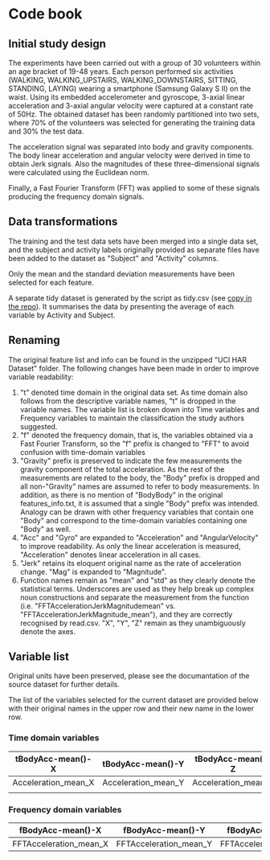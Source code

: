 # Code book

## Initial study design
 The experiments have been carried out with a group of 30 volunteers within an age bracket of 19-48 years. Each person performed six activities (WALKING, WALKING_UPSTAIRS, WALKING_DOWNSTAIRS, SITTING, STANDING, LAYING) wearing a smartphone (Samsung Galaxy S II) on the waist. Using its embedded accelerometer and gyroscope, 3-axial linear acceleration and 3-axial angular velocity were captured at a constant rate of 50Hz. The obtained dataset has been randomly partitioned into two sets, where 70% of the volunteers was selected for generating the training data and 30% the test data. 
 
 The acceleration signal was separated into body and gravity components. The body linear acceleration and angular velocity were derived in time to obtain Jerk signals. Also the magnitudes of these three-dimensional signals were calculated using the Euclidean norm.
 
 Finally, a Fast Fourier Transform (FFT) was applied to some of these signals producing the frequency domain signals.

## Data transformations
 The training and the test data sets have been merged into a single data set, and the subject and activity labels originally provided as separate files have been added to the dataset as "Subject" and "Activity" columns.
 
 Only the mean and the standard deviation measurements have been selected for each feature.
 
 A separate tidy dataset is generated by the script as tidy.csv (see [copy in the repo](tidy.csv)). It summarises the data by presenting the average of each variable by Activity and Subject.

## Renaming
 The original feature list and info can be found in the unzipped "UCI HAR Dataset" folder. The following changes have been made in order to improve variable readability:

1) "t" denoted time domain in the original data set. As time domain also follows from the descriptive variable names, "t" is dropped in the variable names. The variable list is broken down into Time variables and Frequency variables to maintain the classification the study authors suggested.
2) "f" denoted the frequency domain, that is, the variables obtained via a Fast Fourier Transform, so the "f" prefix is changed to "FFT" to avoid confusion with time-domain variables
3) "Gravity" prefix is preserved to indicate the few measurements the gravity component of the total acceleration. As the rest of the measurements are related to the body, the "Body" prefix is dropped and all non-"Gravity" names are assumed to refer to body measurements. In addition, as there is no mention of "BodyBody" in the original features_info.txt, it is assumed that a single "Body" prefix was intended. Analogy can be drawn with other frequency variables that contain one "Body" and correspond to the time-domain variables containing one "Body" as well.
4) "Acc" and "Gyro" are expanded to "Acceleration" and "AngularVelocity" to improve readability. As only the linear acceleration is measured, "Acceleration" denotes linear acceleration in all cases.
5) "Jerk" retains its eloquent original name as the rate of acceleration change. "Mag" is expanded to "Magnitude".
6) Function names remain as "mean" and "std" as they clearly denote the statistical terms. Underscores are used as they help break up complex noun constructions and separate the measurement from the function (i.e. "FFTAccelerationJerkMagnitudemean" vs. "FFTAccelerationJerkMagnitude_mean"), and they are correctly recognised by read.csv. "X", "Y", "Z" remain as they unambiguously denote the axes.

## Variable list
 Original units have been preserved, please see the documantation of the source dataset for further details.
 
 The list of the variables selected for the current dataset are provided below with their original names in the upper row and their new name in the lower row.

### Time domain variables
| tBodyAcc-mean()-X   | tBodyAcc-mean()-Y   | tBodyAcc-mean()-Z   | tBodyAcc-std()-X   | tBodyAcc-std()-Y   | tBodyAcc-std()-Z   | tGravityAcc-mean()-X       | tGravityAcc-mean()-Y       | tGravityAcc-mean()-Z       | tGravityAcc-std()-X       | tGravityAcc-std()-Y       | tGravityAcc-std()-Z       | tBodyAccJerk-mean()-X   | tBodyAccJerk-mean()-Y   | tBodyAccJerk-mean()-Z   | tBodyAccJerk-std()-X   | tBodyAccJerk-std()-Y   | tBodyAccJerk-std()-Z   | tBodyGyro-mean()-X     | tBodyGyro-mean()-Y     | tBodyGyro-mean()-Z     | tBodyGyro-std()-X     | tBodyGyro-std()-Y     | tBodyGyro-std()-Z     | tBodyGyroJerk-mean()-X     | tBodyGyroJerk-mean()-Y     | tBodyGyroJerk-mean()-Z     | tBodyGyroJerk-std()-X     | tBodyGyroJerk-std()-Y     | tBodyGyroJerk-std()-Z     | tBodyAccMag-mean()         | tBodyAccMag-std()         | tGravityAccMag-mean()             | tGravityAccMag-std()             | tBodyAccJerkMag-mean()         | tBodyAccJerkMag-std()         | tBodyGyroMag-mean()           | tBodyGyroMag-std()           | tBodyGyroJerkMag-mean()           | tBodyGyroJerkMag-std()           |
|---------------------|---------------------|---------------------|--------------------|--------------------|--------------------|----------------------------|----------------------------|----------------------------|---------------------------|---------------------------|---------------------------|-------------------------|-------------------------|-------------------------|------------------------|------------------------|------------------------|------------------------|------------------------|------------------------|-----------------------|-----------------------|-----------------------|----------------------------|----------------------------|----------------------------|---------------------------|---------------------------|---------------------------|----------------------------|---------------------------|-----------------------------------|----------------------------------|--------------------------------|-------------------------------|-------------------------------|------------------------------|-----------------------------------|----------------------------------|
| Acceleration_mean_X | Acceleration_mean_Y | Acceleration_mean_Z | Acceleration_std_X | Acceleration_std_Y | Acceleration_std_Z | GravityAcceleration_mean_X | GravityAcceleration_mean_Y | GravityAcceleration_mean_Z | GravityAcceleration_std_X | GravityAcceleration_std_Y | GravityAcceleration_std_Z | AccelerationJerk_mean_X | AccelerationJerk_mean_Y | AccelerationJerk_mean_Z | AccelerationJerk_std_X | AccelerationJerk_std_Y | AccelerationJerk_std_Z | AngularVelocity_mean_X | AngularVelocity_mean_Y | AngularVelocity_mean_Z | AngularVelocity_std_X | AngularVelocity_std_Y | AngularVelocity_std_Z | AngularVelocityJerk_mean_X | AngularVelocityJerk_mean_Y | AngularVelocityJerk_mean_Z | AngularVelocityJerk_std_X | AngularVelocityJerk_std_Y | AngularVelocityJerk_std_Z | AccelerationMagnitude_mean | AccelerationMagnitude_std | GravityAccelerationMagnitude_mean | GravityAccelerationMagnitude_std | AccelerationJerkMagnitude_mean | AccelerationJerkMagnitude_std | AngularVelocityMagnitude_mean | AngularVelocityMagnitude_std | AngularVelocityJerkMagnitude_mean | AngularVelocityJerkMagnitude_std |
|                     |                     |                     |                    |                    |                    |                            |                            |                            |                           |                           |                           |                         |                         |                         |                        |                        |                        |                        |                        |                        |                       |                       |                       |                            |                            |                            |                           |                           |                           |                            |                           |                                   |                                  |                                |                               |                               |                              |                                   |                                  |
### Frequency domain variables
| fBodyAcc-mean()-X      | fBodyAcc-mean()-Y      | fBodyAcc-mean()-Z      | fBodyAcc-std()-X      | fBodyAcc-std()-Y      | fBodyAcc-std()-Z      | fBodyAccJerk-mean()-X      | fBodyAccJerk-mean()-Y      | fBodyAccJerk-mean()-Z      | fBodyAccJerk-std()-X      | fBodyAccJerk-std()-Y      | fBodyAccJerk-std()-Z      | fBodyGyro-mean()-X        | fBodyGyro-mean()-Y        | fBodyGyro-mean()-Z        | fBodyGyro-std()-X        | fBodyGyro-std()-Y        | fBodyGyro-std()-Z        | fBodyAccMag-mean()            | fBodyAccMag-std()            | fBodyBodyAccJerkMag-mean()        | fBodyBodyAccJerkMag-std()        | fBodyBodyGyroMag-mean()          | fBodyBodyGyroMag-std()          | fBodyBodyGyroJerkMag-mean()          | fBodyBodyGyroJerkMag-std()          |
|------------------------|------------------------|------------------------|-----------------------|-----------------------|-----------------------|----------------------------|----------------------------|----------------------------|---------------------------|---------------------------|---------------------------|---------------------------|---------------------------|---------------------------|--------------------------|--------------------------|--------------------------|-------------------------------|------------------------------|-----------------------------------|----------------------------------|----------------------------------|---------------------------------|--------------------------------------|-------------------------------------|
| FFTAcceleration_mean_X | FFTAcceleration_mean_Y | FFTAcceleration_mean_Z | FFTAcceleration_std_X | FFTAcceleration_std_Y | FFTAcceleration_std_Z | FFTAccelerationJerk_mean_X | FFTAccelerationJerk_mean_Y | FFTAccelerationJerk_mean_Z | FFTAccelerationJerk_std_X | FFTAccelerationJerk_std_Y | FFTAccelerationJerk_std_Z | FFTAngularVelocity_mean_X | FFTAngularVelocity_mean_Y | FFTAngularVelocity_mean_Z | FFTAngularVelocity_std_X | FFTAngularVelocity_std_Y | FFTAngularVelocity_std_Z | FFTAccelerationMagnitude_mean | FFTAccelerationMagnitude_std | FFTAccelerationJerkMagnitude_mean | FFTAccelerationJerkMagnitude_std | FFTAngularVelocityMagnitude_mean | FFTAngularVelocityMagnitude_std | FFTAngularVelocityJerkMagnitude_mean | FFTAngularVelocityJerkMagnitude_std |

